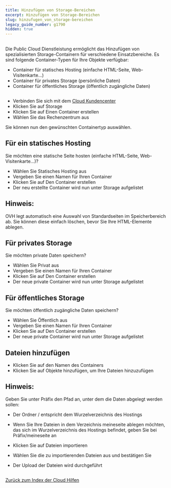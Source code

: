 ```yaml
---
title: Hinzufügen von Storage-Bereichen
excerpt: Hinzufügen von Storage-Bereichen
slug: hinzufugen_von_storage-bereichen
legacy_guide_number: g1790
hidden: true
---
```



## 
Die Public Cloud Dienstleistung ermöglicht das Hinzufügen von spezialisierten Storage-Containern für verschiedene Einsatzbereiche. Es sind folgende Container-Typen für Ihre Objekte verfügbar:


- Container für statisches Hosting (einfache HTML-Seite, Web-Visitenkarte...)
- Container für privates Storage (persönliche Daten)
- Container für öffentliches Storage (öffentlich zugängliche Daten)




## 

- Verbinden Sie sich mit dem [Cloud Kundencenter](https://www.ovh.com/manager/cloud)
- Klicken Sie auf Storage
- Klicken Sie auf Einen Container erstellen
- Wählen Sie das Rechenzentrum aus


Sie können nun den gewünschten Containertyp auswählen.


## Für ein statisches Hosting
Sie möchten eine statische Seite hosten (einfache HTML-Seite, Web-Visitenkarte...)?


- Wählen Sie Statisches Hosting aus
- Vergeben Sie einen Namen für Ihren Container
- Klicken Sie auf Den Container erstellen
- Der neu erstellte Container wird nun unter Storage aufgelistet



## Hinweis:
OVH legt automatisch eine Auswahl von Standardseiten im Speicherbereich ab. Sie können diese einfach löschen, bevor Sie Ihre HTML-Elemente ablegen.


## Für privates Storage
Sie möchten private Daten speichern?


- Wählen Sie Privat aus
- Vergeben Sie einen Namen für Ihren Container
- Klicken Sie auf Den Container erstellen
- Der neue private Container wird nun unter Storage aufgelistet




## Für öffentliches Storage
Sie möchten öffentlich zugängliche Daten speichern?


- Wählen Sie Öffentlich aus
- Vergeben Sie einen Namen für Ihren Container
- Klicken Sie auf Den Container erstellen
- Der neue private Container wird nun unter Storage aufgelistet




## Dateien hinzufügen

- Klicken Sie auf den Namen des Containers
- Klicken Sie auf Objekte hinzufügen, um Ihre Dateien hinzuzufügen



## Hinweis:
Geben Sie unter Präfix den Pfad an, unter dem die Daten abgelegt werden sollen:

- Der Ordner / entspricht dem Wurzelverzeichnis des Hostings
- Wenn Sie Ihre Dateien in dem Verzeichnis meineseite ablegen möchten, das sich im Wurzelverzeichnis des Hostings befindet, geben Sie bei Präfix/meineseite an



- Klicken Sie auf Dateien importieren
- Wählen Sie die zu importierenden Dateien aus und bestätigen Sie
- Der Upload der Dateien wird durchgeführt




## 
[Zurück zum Index der Cloud Hilfen]({legacy}1785)

